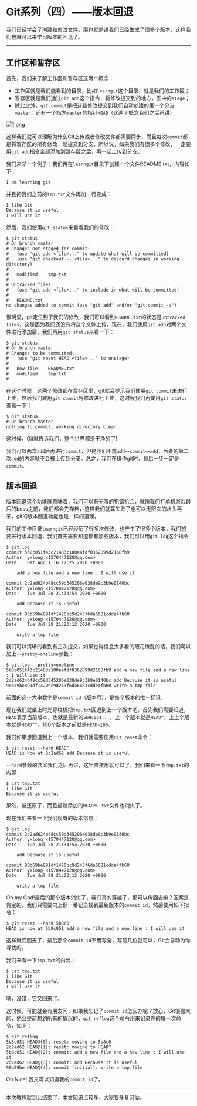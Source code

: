# Git系列（四）——版本回退

我们已经学会了创建和修改文件，那也就是说我们已经生成了很多个版本，这样我们也就可以来学习版本的回退了。

------

## 工作区和暂存区

首先，我们来了解工作区和暂存区这两个概念：

+ 工作区就是我们能看到的目录，比如`learngit`这个目录，就是我们的工作区；
+ 暂存区就是我们通过`git add`这个指令，将修改提交到的地方，图中的`stage`；
+ 除此之外，`git commit`是把这些修改提交到我们自动创建的第一个分支`master`，还有一个指向`master`的指针`HEAD`（这两个概念我们之后再讲）

[![1.png](https://s1.ax1x.com/2020/08/02/ats6sJ.png)](https://imgchr.com/i/ats6sJ)

这样我们就可以理解为什么Git上传或者修改文件都需要两步，而且每次`commit`都是将暂存区的所有修改一起提交到分支，所以说，如果我们有很多个修改，一定要用`git add`指令全部添加到暂存区之后，再一起上传到分支。

我们来举一个例子：我们再在`learngit`目录下创建一个文件README.txt，内容如下：

```
I am learning git
```

并且把我们之前的`tmp.txt`文件再加一行变成：

```
I like Git
Because it is useful
I will use it
```

然后，我们使用`git status`来看看我们的修改：

```
$ git status
# On branch master
# Changes not staged for commit:
#   (use "git add <file>..." to update what will be committed)
#   (use "git checkout -- <file>..." to discard changes in working directory)
#
#	modified:   tmp.txt
#
# Untracked files:
#   (use "git add <file>..." to include in what will be committed)
#
#	README.txt
no changes added to commit (use "git add" and/or "git commit -a")
```

很明显，git定位到了我们的修改，我们可以看到`README.txt`的状态是`Untracked files`，这是因为我们还没有将这个文件上传，现在，我们使用`git add`对两个文件进行添加后，我们再用`git status`来看一下：

```
$ git status
# On branch master
# Changes to be committed:
#   (use "git reset HEAD <file>..." to unstage)
#
#	new file:   README.txt
#	modified:   tmp.txt
#
```

在这个时候，这两个修改都在暂存区里，git就会提示我们使用`git commit`来进行上传，然后我们就用`git commit`将修改进行上传，这时候我们再使用`git status`查看一下：

```
$ git statua
# On branch master
nothing to commit, working directory clean
```

这时候，Git就告诉我们，整个世界都是干净的了!

我们可以两次`add`后再进行`commit`，但是我们不能`add`--`commit`--`add`，后者的第二次`add`的内容就不会被上传到分支。总之，我们在操作git时，最后一步一定是`commit`。

## 版本回退

版本回退这个功能就意味着，我们可以有无限的犯错机会，就像我们打单机游戏最后的boss之前，我们都会先存档，这样我们就算失败了也可以无限次的从头再来，git的版本回退功能也是一样的道理。

我们的工作目录`learngit`已经经历了很多次修改，也产生了很多个版本，我们想要进行版本回退，我们首先需要知道都有那些版本，我们可以用`git log`这个指令

```
$ git log
commit 5b8c051f43c21483c100aafdf0362899d2168fb9
Author: yxlong <1570447120@qq.com>
Date:   Sat Aug 1 16:12:25 2020 +0800

    add a new file and a new line : I will use it

commit 2c2ad624b48cc59d345206e038de9c3b9e0140bc
Author: yxlong <1570447120@qq.com>
Date:   Tue Jul 28 21:34:54 2020 +0800

    add Because it is useful

commit 90b59be891df1420bc9d243f6da6681cdde4fb60
Author: yxlong <1570447120@qq.com>
Date:   Tue Jul 28 21:23:12 2020 +0800

    write a tmp file
```

我们可以清晰的看到有三次提交，如果觉得信息太多看的眼花缭乱的话，我们可以加上`--pretty=oneline`参数：

```
$ git log --pretty=oneline
5b8c051f43c21483c100aafdf0362899d2168fb9 add a new file and a new line : I will use it
2c2ad624b48cc59d345206e038de9c3b9e0140bc add Because it is useful
90b59be891df1420bc9d243f6da6681cdde4fb60 write a tmp file
```

前面的这一大串数字是`commit id`（版本号），是每个版本的唯一标识。

现在我们就坐上时光穿梭机把`tmp.txt`回退到上一个版本吧，首先我们需要知道，`HEAD`表示当前版本，也就是最新的`5b8c051...`，上一个版本就是`HEAD^`，上上个版本就是`HEAD^^`，100个版本之前就是`HEAD~100`。

我们如果想回退到上一个版本，我们就需要使用`git reset`命令：

```
$ git reset --hard HEAD^
HEAD is now at 2c2ad62 add Because it is useful
```

`--hard`参数的含义我们之后再讲，这里直接用就可以了，我们来看一下`tmp.txt`的内容：

```
$ cat tmp.txt
I like Git
Because it is useful
```

果然，被还原了，而且最新添加的`README.txt`文件也消失了。

现在我们来看一下我们现有的版本信息：

```
$ git log
commit 2c2ad624b48cc59d345206e038de9c3b9e0140bc
Author: yxlong <1570447120@qq.com>
Date:   Tue Jul 28 21:34:54 2020 +0800

    add Because it is useful

commit 90b59be891df1420bc9d243f6da6681cdde4fb60
Author: yxlong <1570447120@qq.com>
Date:   Tue Jul 28 21:23:12 2020 +0800

    write a tmp file
```

Oh my God!最后的那个版本消失了，我们真的穿越了，那可以传回去嘛？答案是肯定的，我们只需要向上翻一番记录找到最新版本的`commit id`，然后使用如下指令：

```
$ git reset --hard 5b8c0
HEAD is now at 5b8c051 add a new file and a new line : I will use it
```

这样就变回去了，最后那个`commit id`不用写全，写前几位就可以，Git会自动为你寻找的。

我们来看一下`tmp.txt`的内容：

```
$ cat tmp.txt 
I like Git
Because it is useful
I will use it
```

嗯，没错，它又回来了。

这时候，可能就会有朋友问，如果我忘记了`commit id`怎么办呢？放心，Git很强大的，他会提前想到所有的情况的，`git reflog`这个命令用来记录你的每一次命令，如下：

```
$ git reflog
5b8c051 HEAD@{0}: reset: moving to 5b8c0
2c2ad62 HEAD@{1}: reset: moving to HEAD^
5b8c051 HEAD@{2}: commit: add a new file and a new line : I will use it
2c2ad62 HEAD@{3}: commit: add Because it is useful
90b59be HEAD@{4}: commit (initial): write a tmp file
```

Oh Nice! 我又可以知道我的`commit id`了。

------

本次教程就到此结束了，本文知识点较多，大家要多复习呦。